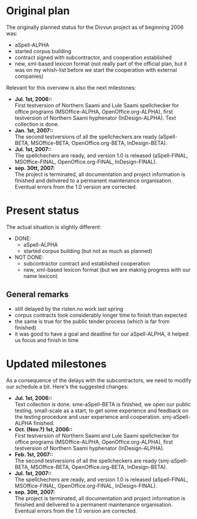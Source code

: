 Original plan
=============

The originally planned status for the Divvun project as of beginning
2006 was:

-   aSpell-ALPHA
-   started corpus building
-   contract signed with subcontractor, and cooperation established
-   new, xml-based lexicon format (not really part of the official plan,
    but it was on my whish-list before we start the cooperation with
    external companies)

Relevant for this overview is also the next milestones:

-   **Jul. 1st, 2006::**  
    First testversion of Northern Saami and Lule Saami spellchecker for
    office programs (MSOffice-ALPHA, OpenOffice.org-ALPHA), first
    testversion of Northern Saami hyphenator (InDesign-ALPHA). Text
    collection is done.
-   **Jan. 1st, 2007::**  
    The second testversions of all the spellcheckers are ready
    (aSpell-BETA, MSOffice-BETA, OpenOffice.org-BETA, InDesign-BETA).
-   **Jul. 1st, 2007::**  
    The spellchechers are ready, and version 1.0 is released
    (aSpell-FINAL, MSOffice-FINAL, OpenOffice.org-FINAL,
    InDesign-FINAL).
-   **sep. 30tt, 2007:**  
    The project is terminated, all documentation and project information
    is finished and delivered to a permanent maintenance organisation.
    Eventual errors from the 1.0 version are corrected.

Present status
==============

The actual situation is slightly different:

-   DONE:
    -   aSpell-ALPHA
    -   started corpus building (but not as much as planned)
-   NOT DONE:
    -   subcontractor contract and established cooperation
    -   new, xml-based lexicon format (but we are making progress with
        our name lexicon)

General remarks
---------------

-   still delayed by the risten.no work last spring
-   corpus contracts took considerably longer time to finish than
    expected
-   the same is true for the public tender process (which is far from
    finished)
-   it was good to have a goal and deadline for our aSpell-ALPHA, it
    helped us focus and finish in time

Updated milestones
==================

As a consequence of the delays with the subcontractors, we need to
modify our schedule a bit. Here's the suggested changes:

-   **Jul. 1st, 2006::**  
    Text collection is done. sme-aSpell-BETA is finished, we open our
    public testing, small-scale as a start, to get some experience and
    feedback on the testing procedure and user experience and
    cooperation. smj-aSpell-ALPHA finished.
-   **Oct. (Nov.?) 1st, 2006::**  
    First testversion of Northern Saami and Lule Saami spellchecker for
    office programs (MSOffice-ALPHA, OpenOffice.org-ALPHA), first
    testversion of Northern Saami hyphenator (InDesign-ALPHA).
-   **Feb. 1st, 2007::**  
    The second testversions of all the spellcheckers are ready
    (smj-aSpell-BETA, MSOffice-BETA, OpenOffice.org-BETA,
    InDesign-BETA).
-   **Jul. 1st, 2007::**  
    The spellchechers are ready, and version 1.0 is released
    (aSpell-FINAL, MSOffice-FINAL, OpenOffice.org-FINAL,
    InDesign-FINAL).
-   **sep. 30tt, 2007:**  
    The project is terminated, all documentation and project information
    is finished and delivered to a permanent maintenance organisation.
    Eventual errors from the 1.0 version are corrected.
